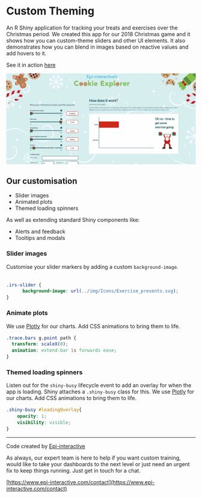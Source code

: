 # Custom Theming

An R Shiny application for tracking your treats and exercises over the Christmas period. We created this app for our 2018 Christmas game and it shows how you can custom-theme sliders and other UI elements. It also demonstrates how you can blend in images based on reactive values and add hovers to it.

See it in action <a href="https://shiny.epi-interactive.com/cookie-explorer" target="_blank">here</a>

![alt text](www/cookie-explorer.PNG)

## Our customisation

*  Slider images
*  Animated plots
*  Themed loading spinners

As well as extending standard Shiny components like:

*  Alerts and feedback
*  Tooltips and modals

### Slider images
Customise your slider markers by adding a custom `background-image`.
``` css

.irs-slider {
      background-image: url(../img/Icons/Exercise_presents.svg);
}
```

### Animate plots 
We use [Plotly](https://plot.ly/) for our charts. Add CSS animations to bring them to life.
``` css 
.trace.bars g.point path {
  transform: scaleX(0);
  animation: extend-bar 1s forwards ease;
}
```

### Themed loading spinners
Listen out for the `shiny-busy` lifecycle event to add an overlay for when the app is loading. Shiny attaches a `.shiny-busy` class for this.
We use [Plotly](https://plot.ly/) for our charts. Add CSS animations to bring them to life.
``` css 
.shiny-busy #loadingOverlay{
    opacity: 1;
    visibility: visible;
}
```




---

Code created by [Epi-interactive](https://www.epi-interactive.com) 

As always, our expert team is here to help if you want custom training, would like to take your dashboards to the next level or just need an urgent fix to keep things running. Just get in touch for a chat.

[https://www.epi-interactive.com/contact](https://www.epi-interactive.com/contact)
